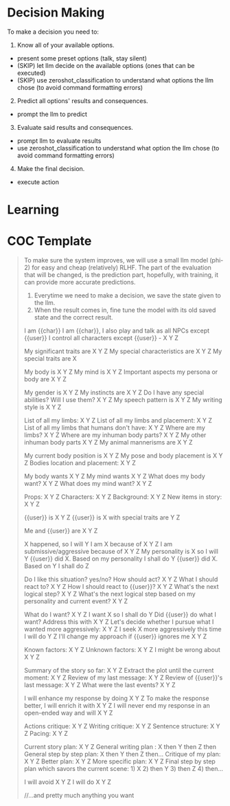 # Decision Making

To make a decision you need to:
1. Know all of your available options.
  - present some preset options (talk, stay silent)
  - (SKIP) let llm decide on the available options (ones that can be executed)
  - (SKIP) use zeroshot_classification to understand what options the llm chose (to avoid command formatting errors)

2. Predict all options' results and consequences.
  - prompt the llm to predict

3. Evaluate said results and consequences.
  - prompt llm to evaluate results
  - use zeroshot_classification to understand what option the llm chose (to avoid command formatting errors)

4. Make the final decision.
  - execute action

# Learning



# COC Template

> To make sure the system improves, we will use a small llm model (phi-2) for easy and cheap (relatively) RLHF.
> The part of the evaluation that will be changed, is the prediction part, hopefully, with training, it can provide more accurate predictions.
> 
> 1. Everytime we need to make a decision, we save the state given to the llm.
> 2. When the result comes in, fine tune the model with its old saved state and the correct result.
> 
> I am {{char}}
> I am {{char}}, I also play and talk as all NPCs except {{user}}
> I control all characters except {{user}} - X Y Z
> 
> My significant traits are X Y Z
> My special characteristics are X Y Z
> My special traits are X
> 
> My body is X Y Z
> My mind is X Y Z
> Important aspects my persona or body are X Y Z
> 
> My gender is X Y Z
> My instincts are X Y Z
> Do I have any special abilities? Will I use them? X Y Z
> My speech pattern is X Y Z
> My writing style is X Y Z
> 
> List of all my limbs: X Y Z
> List of all my limbs and placement: X Y Z
> List of all my limbs that humans don't have: X Y Z
> Where are my limbs? X Y Z
> Where are my inhuman body parts? X Y Z
> My other inhuman body parts X Y Z
> My animal mannerisms are X Y Z
> 
> My current body position is X Y Z
> My pose and body placement is X Y Z
> Bodies location and placement: X Y Z
> 
> My body wants X Y Z
> My mind wants X Y Z
> What does my body want? X Y Z
> What does my mind want? X Y Z
> 
> Props: X Y Z
> Characters: X Y Z
> Background: X Y Z
> New items in story: X Y Z
> 
> {{user}} is X Y Z
> {{user}} is X with special traits are Y Z
> 
> Me and {{user}} are X Y Z
> 
> X happened, so I will Y
> I am X because of X Y Z
> I am submissive/aggressive because of X Y Z
> My personality is X so I will Y
> {{user}} did X. Based on my personality I shall do Y
> {{user}} did X. Based on Y I shall do Z
> 
> Do I like this situation? yes/no? How should act? X Y Z
> What I should react to? X Y Z
> How I should react to {{user}}? X Y Z
> What's the next logical step? X Y Z
> What's the next logical step based on my personality and current event? X Y Z
> 
> What do I want? X Y Z
> I want X so I shall do Y
> Did {{user}} do what I want? Address this with X Y Z
> Let's decide whether I pursue what I wanted more aggressively: X Y Z
> I seek X more aggressively this time I will do Y Z
> I'll change my approach if {{user}} ignores me X Y Z
> 
> Known factors: X Y Z
> Unknown factors: X Y Z
> I might be wrong about X Y Z
> 
> Summary of the story so far: X Y Z
> Extract the plot until the current moment: X Y Z
> Review of my last message: X Y Z
> Review of {{user}}'s last message: X Y Z
> What were the last events? X Y Z
> 
> I will enhance my response by doing X Y Z
> To make the response better, I will enrich it with X Y Z
> I will never end my response in an open-ended way and will X Y Z
> 
> Actions critique: X Y Z
> Writing critique: X Y Z
> Sentence structure: X Y Z
> Pacing: X Y Z
> 
> Current story plan: X Y Z
> General writing plan : X then Y then Z then
> General step by step plan: X then Y then Z then...
> Critique of my plan: X Y Z
> Better plan: X Y Z
> More specific plan: X Y Z
> Final step by step plan which savors the current scene: 1) X 2) then Y 3) then Z 4) then...
> 
> I will avoid X Y Z
> I will do X Y Z
> 
> //...and pretty much anything you want
> 